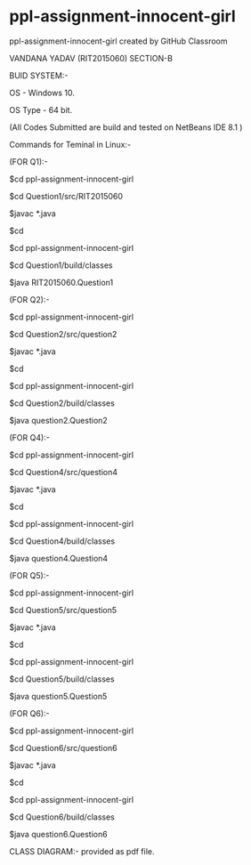 # ppl-assignment-innocent-girl
ppl-assignment-innocent-girl created by GitHub Classroom

VANDANA YADAV
(RIT2015060)
SECTION-B

BUID SYSTEM:-

OS - Windows 10.

OS Type - 64 bit.


(All Codes Submitted are build and tested on NetBeans IDE 8.1 )


Commands for Teminal in Linux:-


(FOR Q1):-


$cd ppl-assignment-innocent-girl

$cd Question1/src/RIT2015060

$javac *.java


$cd


$cd ppl-assignment-innocent-girl

$cd Question1/build/classes

$java RIT2015060.Question1



(FOR Q2):-


$cd ppl-assignment-innocent-girl

$cd Question2/src/question2

$javac *.java


$cd


$cd ppl-assignment-innocent-girl

$cd Question2/build/classes

$java question2.Question2



(FOR Q4):-


$cd ppl-assignment-innocent-girl

$cd Question4/src/question4

$javac *.java


$cd


$cd ppl-assignment-innocent-girl

$cd Question4/build/classes

$java question4.Question4



(FOR Q5):-


$cd ppl-assignment-innocent-girl

$cd Question5/src/question5

$javac *.java


$cd


$cd ppl-assignment-innocent-girl

$cd Question5/build/classes

$java question5.Question5



(FOR Q6):-


$cd ppl-assignment-innocent-girl

$cd Question6/src/question6

$javac *.java


$cd


$cd ppl-assignment-innocent-girl

$cd Question6/build/classes

$java question6.Question6




CLASS DIAGRAM:- provided as pdf file.
